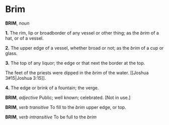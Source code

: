 # Brim

**BRIM**, _noun_

**1.** The rim, lip or broadborder of any vessel or other thing; as the _brim_ of a hat, or of a vessel.

**2.** The upper edge of a vessel, whether broad or not; as the _brim_ of a cup or glass.

**3.** The top of any liquor; the edge or that next the border at the top.

The feet of the priests were dipped in the _brim_ of the water. [[Joshua 3#15|Joshua 3:15]].

**4.** The edge or brink of a fountain; the verge.

**BRIM**, _adjective_ Public; well known; celebrated. \[Not in use.\]

**BRIM**, _verb transitive_ To fill to the _brim_ upper edge, or top.

**BRIM**, _verb intransitive_ To be full to the _brim_